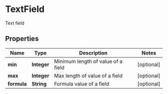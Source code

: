 

# TextField

Text field
## Properties

Name | Type | Description | Notes
------------ | ------------- | ------------- | -------------
**min** | **Integer** | Minimum length of value of a field |  [optional]
**max** | **Integer** | Max length of value of a field |  [optional]
**formula** | **String** | Formula value of a field |  [optional]



